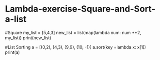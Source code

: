 # Lambda-exercise-Square-and-Sort-a-list
#Square
my_list = [5,4,3]
new_list = list(map(lambda num: num **2, my_list))
print(new_list)

#List Sorting
a = [(0,2), (4,3), (9,9), (10, -1)]
a.sort(key =lambda x: x[1])
print(a)
